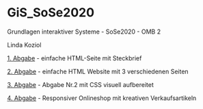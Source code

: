 # GiS_SoSe2020
Grundlagen interaktiver Systeme - SoSe2020 - OMB 2

Linda Koziol

<a href="https://linlin94.github.io/GiS_SoSe2020/Abgaben/Aufgabe_01" target="_blank">1. Abgabe</a> - einfache HTML-Seite mit Steckbrief <br>


<a href="https://linlin94.github.io/GiS_SoSe2020/Abgaben/Abgabe_02/portfolio.html" target="_blank">2. Abgabe</a> - einfache HTML Website mit 3 verschiedenen Seiten <br>

<a href="https://linlin94.github.io/GiS_SoSe2020/Abgaben/Abgabe_03/portfolio.html" target="_blank">3. Abgabe</a> - Abgabe Nr.2 mit CSS visuell aufbereitet <br>

<a href="https://linlin94.github.io/GiS_SoSe2020/Abgaben/Abgabe_04/shop.html" target="_blank">4. Abgabe</a> - Responsiver Onlineshop mit kreativen Verkaufsartikeln <br>

